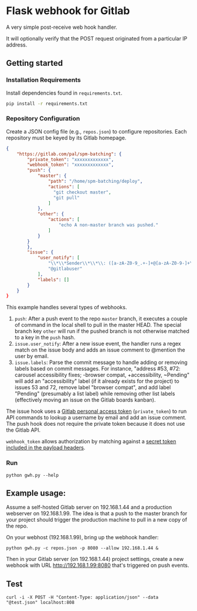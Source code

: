 # Flask webhook for Gitlab

A very simple post-receive web hook handler.

It will optionally verify that the POST request originated from a particular IP address.

## Getting started

### Installation Requirements

Install dependencies found in ``requirements.txt``.

```bash
pip install -r requirements.txt
```

### Repository Configuration

Create a JSON config file (e.g., `repos.json`) to configure repositories. Each repository must be keyed by its Gitlab homepage.

```json
{
    "https://gitlab.com/pal/spm-batching": {
        "private_token": "xxxxxxxxxxxxx",
        "webhook_token": "xxxxxxxxxxxxx",
        "push": {
            "master": {
                "path": "/home/spm-batching/deploy",
                "actions": [
                  "git checkout master",
                  "git pull"
                ]
            },
            "other": {
            	"actions": [
            		"echo A non-master branch was pushed."
            	]
            }
        }
        },
        "issue": {
            "user_notify": [
                "\\*\\*Sender\\*\\*\\: ([a-zA-Z0-9_.+-]+@[a-zA-Z0-9-]+\\.[a-zA-Z0-9-.]+)",
                "@gitlabuser"
            ],
            "labels": []
        }
    }
}

```

This example handles several types of webhooks.  

1. `push`: After a push event to the repo `master` branch, it executes a couple of command in the local shell to pull in the master HEAD. The special branch key `other` will run if the pushed branch is not otherwise matched to a key in the `push` hash.
2. `issue.user_notify`: After a new issue event, the handler runs a regex match on the issue body and adds an issue comment to @mention the user by email.
3. `issue.labels`: Parse the commit message to handle adding or removing labels based on commit messages. For instance, "address #53, #72: carousel accessibility fixes; -browser compat, +accessibility, ~Pending" will add an "accessibility" label (if it already exists for the project) to issues 53 and 72, remove label "browser compat", and add label "Pending" (presumably a list label) while removing other list labels (effectively moving an issue on the Gitlab boards kanban).

The issue hook uses a [Gitlab personal access token](https://docs.gitlab.com/ee/api/#personal-access-tokens) (`private_token`) to run API commands to lookup a username by email and add an issue comment. The push hook does not require the private token because it does not use the Gitlab API.

`webhook_token` allows authorization by matching against a [secret token included in the payload headers](https://docs.gitlab.com/ce/user/project/integrations/webhooks.html#secret-token).

### Run

```
python gwh.py --help
```

## Example usage:

Assume a self-hosted Gitlab server on 192.168.1.44 and a production webserver on 192.168.1.99.  The idea is that a push to the master branch for your project should trigger the production machine to pull in a new copy of the repo.

On your webhost (192.168.1.99), bring up the webhook handler:

```
python gwh.py -c repos.json -p 8080 --allow 192.168.1.44 &
```

Then in your Gitlab server (on 192.168.1.44) project settings, create a new webhook with URL http://192.168.1.99:8080 that's triggered on push events.

## Test

	curl -i -X POST -H "Content-Type: application/json" --data "@test.json" localhost:808
